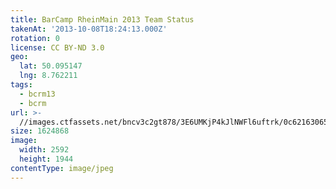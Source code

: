```yaml
---
title: BarCamp RheinMain 2013 Team Status
takenAt: '2013-10-08T18:24:13.000Z'
rotation: 0
license: CC BY-ND 3.0
geo:
  lat: 50.095147
  lng: 8.762211
tags:
  - bcrm13
  - bcrm
url: >-
  //images.ctfassets.net/bncv3c2gt878/3E6UMKjP4kJlNWFl6uftrk/0c62163065ac4391f2d0e6a45add7955/barcamp-rheinmain-2013-team-status_10158735215_o
size: 1624868
image:
  width: 2592
  height: 1944
contentType: image/jpeg
---
```


